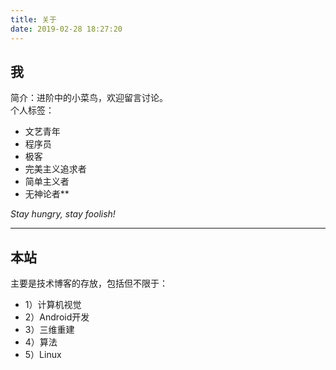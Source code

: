 ```yaml
---
title: 关于
date: 2019-02-28 18:27:20
---
```

## 我
简介：进阶中的小菜鸟，欢迎留言讨论。    
个人标签：
+ 文艺青年
+ 程序员
+ 极客
+ 完美主义追求者
+ 简单主义者
+ 无神论者**

*Stay hungry, stay foolish!*

---

## 本站

主要是技术博客的存放，包括但不限于：
+ 1）计算机视觉
+ 2）Android开发
+ 3）三维重建
+ 4）算法
+ 5）Linux

